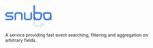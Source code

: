 <img src="/snuba/web/static/img/snuba.svg" width="150" height="71"/>

A service providing fast event searching, filtering and aggregation on arbitrary fields.
